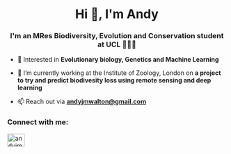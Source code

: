 <h1 align="center">Hi 👋, I'm Andy</h1>
<h3 align="center">I'm an MRes Biodiversity, Evolution and Conservation student at UCL 🌴🧬🦁</h3>

- 🧬 Interested in **Evolutionary biology, Genetics and Machine Learning**

- 🌱 I’m currently working at the Institute of Zoology, London on **a project to try and predict biodivesity loss using remote sensing and deep learning**

- 📫 Reach out via **andyjmwalton@gmail.com**

<h3 align="left">Connect with me:</h3>
<p align="left">
<a href="https://twitter.com/andyjmwalton" target="blank"><img align="center" src="https://raw.githubusercontent.com/rahuldkjain/github-profile-readme-generator/master/src/images/icons/Social/twitter.svg" alt="andyjmwalton" height="30" width="40" /></a>
</p>
